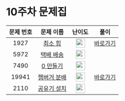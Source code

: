 # 10주차 문제집

| 문제 번호 | 문제 이름 | 난이도 | 풀이 |
| :-----: | :-----: | :-----: | :-----: |
| 1927 | [최소 힙](https://www.acmicpc.net/problem/1927) | <img height="25px" width="25px" src="https://static.solved.ac/tier_small/9.svg"/> | [바로가기](./solution/1927.md)|
| 5972 | [택배 배송](https://www.acmicpc.net/problem/5972) | <img height="25px" width="25px" src="https://static.solved.ac/tier_small/11.svg"/> | |
| 7490 | [0 만들기](https://www.acmicpc.net/problem/7490) | <img height="25px" width="25px" src="https://static.solved.ac/tier_small/11.svg"/> | |
| 19941 | [햄버거 분배](https://www.acmicpc.net/problem/19941) | <img height="25px" width="25px" src="https://static.solved.ac/tier_small/8.svg"/> | [바로가기](./solution/19941.md)|
| 2110 | [공유기 설치](https://www.acmicpc.net/problem/2110) | <img height="25px" width="25px" src="https://static.solved.ac/tier_small/12.svg"/> | |
